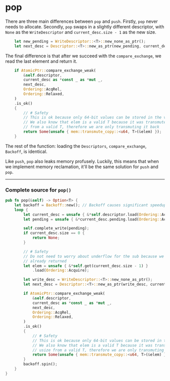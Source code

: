# pop

There are three main differences between `pop` and `push`. Firstly, `pop` never
needs to allocate. Secondly, `pop` swaps in a slightly different descriptor,
with `None` as the `WriteDescriptor` and `current_desc.size - 1` as the new
size.

```rust
    let new_pending = WriteDescriptor::<T>::new_none_as_ptr();
    let next_desc = Descriptor::<T>::new_as_ptr(new_pending, current_desc.size - 1);

```

The final difference is that after we succeed with the `compare_exchange`, we
read the last element and return it.

```rust
    if AtomicPtr::compare_exchange_weak(
        &self.descriptor,
        current_desc as *const _ as *mut _,
        next_desc,
        Ordering::AcqRel,
        Ordering::Relaxed,
    )
    .is_ok()
    {
        // # Safety
        // This is ok because only 64-bit values can be stored in the vector
        // We also know that elem is a valid T because it was transmuted into a usize
        // from a valid T, therefore we are only transmuting it back
        return Some(unsafe { mem::transmute_copy::<u64, T>(&elem) });
    }

```

The rest of the function: loading the `Descriptors`, `compare_exchange`,
`Backoff`, is identical.

Like `push`, `pop` also leaks memory profusely. Luckily, this means that when we
implement memory reclamation, it'll be the same solution for `push` and `pop`.

---

### Complete source for `pop()`

```rust
pub fn pop(&self) -> Option<T> {
    let backoff = Backoff::new(); // Backoff causes significant speedup
    loop {
        let current_desc = unsafe { &*self.descriptor.load(Ordering::Acquire) };
        let pending = unsafe { &*current_desc.pending.load(Ordering::Acquire) };

        self.complete_write(pending);
        if current_desc.size == 0 {
            return None;
        }

        // # Safety
        // Do not need to worry about underflow for the sub because we would have
        // already returned
        let elem = unsafe { &*self.get(current_desc.size - 1) }
            .load(Ordering::Acquire);

        let write_desc = WriteDescriptor::<T>::new_none_as_ptr();
        let next_desc = Descriptor::<T>::new_as_ptr(write_desc, current_desc.size - 1);

        if AtomicPtr::compare_exchange_weak(
            &self.descriptor,
            current_desc as *const _ as *mut _,
            next_desc,
            Ordering::AcqRel,
            Ordering::Relaxed,
        )
        .is_ok()
        {
            // # Safety
            // This is ok because only 64-bit values can be stored in the vector
            // We also know that elem is a valid T because it was transmuted into a
            // usize from a valid T, therefore we are only transmuting it back
            return Some(unsafe { mem::transmute_copy::<u64, T>(&elem) });
        }
        backoff.spin();
    }
}

```
